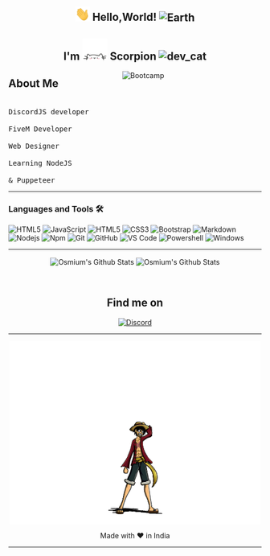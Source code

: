 <h2 align="center">
  <img alt="Hello" src="https://raw.githubusercontent.com/dev-akshat/archive/main/images/gifs/others/Hi.gif" width="29px"> 
  Hello,World!
  <img alt="Earth" src="https://raw.githubusercontent.com/OsmiumOP/OsmiumOP/main/earth.gif" width="24px"/>
</h2>

<h2 align="center">
    I'm
    <img alt="popup_cat" src="https://raw.githubusercontent.com/dev-akshat/archive/main/images/gifs/others/giphy.webp" width="50">
    Scorpion
    <img alt="dev_cat" src="https://raw.githubusercontent.com/OsmiumOP/OsmiumOP/main/dev_cat.gif" width="50"> 
</h2>

<img width="55%" align="right" alt="Bootcamp" src="https://raw.githubusercontent.com/OsmiumOP/OsmiumOP/main/workbench.svg"/>

<h2 align="left">About Me</h2>
<p align="left">
  <samp>
    <br>
    DiscordJS developer
    <br><br>
    FiveM Developer
    <br><br>
    Web Designer
    <br><br>
    Learning NodeJS
    <br><br> 
    & Puppeteer
  </samp>
</p>

<hr/>

<!-- 
- **Platforms :** Windows and Linux
- **Languages :** <img src="https://img.shields.io/badge/javascript%20-%23323330.svg?&style=for-the-badge&logo=javascript&logoColor=%23F7DF1E"/>, <img src="https://img.shields.io/badge/LUA-%230175C2.svg?&style=for-the-badge&logo=lua&logoColor=white"/>, 

- **Frameworks :** <img src="https://img.shields.io/badge/DISCORDJS-blue.svg?&style=for-the-badge&logo=javascript&logoColor=white"/>, <img src="https://img.shields.io/badge/FIVEM-orange.svg?&style=for-the-badge&logo=lua&logoColor=white"/>
 -->
### Languages and Tools 🛠 

<!-- ![Java](http://img.shields.io/badge/-Java-5B4638?style=flat-square&logo=java&logoColor=ffffff)
![C](http://img.shields.io/badge/-C-A8B9CC?style=flat-square&logo=c&logoColor=ffffff)
![Python](http://img.shields.io/badge/-Python-3776AB?style=flat-square&logo=python&logoColor=ffffff) -->
<!-- ![Sass](https://img.shields.io/badge/-Sass-%23CC6699?style=flat-square&logo=sass&logoColor=ffffff) -->
<!-- ![Firebase](https://img.shields.io/badge/-Firebase-FFCA28?style=flat-square&logo=firebase&logoColor=ffffff) -->
<!-- ![Microsoft Sql Server](https://img.shields.io/badge/-Sql%20Server-CC2927?style=flat-square&logo=microsoft-sql-server&logoColor=ffffff) -->
<!-- ![GitLab](https://img.shields.io/badge/-GitLab-FCA121?style=flat-square&logo=gitlab) -->
<!-- ![Eclipse-IDE](http://img.shields.io/badge/-Eclipse-2C2255?style=flat-square&logo=eclipse&logoColor=ffffff) -->

![HTML5](https://img.shields.io/badge/-LUA-%23E44D27?style=flat-square&logo=lua&logoColor=ffffff)
![JavaScript](https://img.shields.io/badge/-JavaScript-%23F7DF1C?style=flat-square&logo=javascript&logoColor=000000&labelColor=%23F7DF1C&color=%23FFCE5A)
![HTML5](https://img.shields.io/badge/-HTML5-%23E44D27?style=flat-square&logo=html5&logoColor=ffffff)
![CSS3](https://img.shields.io/badge/-CSS3-%231572B6?style=flat-square&logo=css3)
![Bootstrap](https://img.shields.io/badge/-Bootstrap-563D7C?style=flat-square&logo=Bootstrap)
![Markdown](https://img.shields.io/badge/-Markdown-000000?style=flat-square&logo=markdown)
![Nodejs](https://img.shields.io/badge/-Nodejs-339933?style=flat-square&logo=Node.js&logoColor=ffffff)
![Npm](https://img.shields.io/badge/-npm-CB3837?style=flat-square&logo=npm)
![Git](https://img.shields.io/badge/-Git-%23F05032?style=flat-square&logo=git&logoColor=%23ffffff)
![GitHub](https://img.shields.io/badge/-GitHub-181717?style=flat-square&logo=github)
![VS Code](http://img.shields.io/badge/-VS%20Code-007ACC?style=flat-square&logo=visual-studio-code&logoColor=ffffff)
![Powershell](http://img.shields.io/badge/-Powershell-5391FE?style=flat-square&logo=powershell&logoColor=ffffff)
![Windows](http://img.shields.io/badge/-Windows-0078D6?style=flat-square&logo=windows&logoColor=ffffff)

<hr/>


<p align="center">
  <img align="center" alt="Osmium's Github Stats" src="https://github-readme-stats.anuraghazra1.vercel.app/api?username=osmiumop&show_icons=true&include_all_commits=true&bg_color=30,434343,000000&title_color=fe428e&text_color=f1f1eb"  />
  <img align="center" alt="Osmium's Github Stats" src="https://github-readme-stats.anuraghazra1.vercel.app/api/top-langs/?username=osmiumop&layout=compact&langs_count=10&hide=html,css&bg_color=30,000000,434343&title_color=fe428e&text_color=f1f1eb" />
</p>

<br/>

<h2 align="center">Find me on</h2>

<p align="center">

  <a href="https://discord.gg/DgcN4y8">
    <img alt="Discord" width="300px" src="https://nektony.com/wp-content/uploads/2019/07/discord-icon.png"/>
  </a>
</p>
<hr/>
<p align="center">
  <img align="center" alt="OnePiece_Luffy" src="https://raw.githubusercontent.com/dev-akshat/archive/main/images/gifs/anime/luffy.gif"/>
</p>

<p align="center">
  Made with ❤️ in India
</p>

-----
